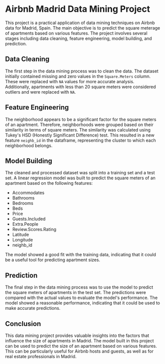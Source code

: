 # Airbnb Madrid Data Mining Project

This project is a practical application of data mining techniques on Airbnb data for Madrid, Spain. The main objective is to predict the square meterage of apartments based on various features. The project involves several stages including data cleaning, feature engineering, model building, and prediction.

## Data Cleaning

The first step in the data mining process was to clean the data. The dataset initially contained missing and zero values in the `Square.Meters` column. These were replaced with `NA` values for more accurate analysis. Additionally, apartments with less than 20 square meters were considered outliers and were replaced with `NA`.

## Feature Engineering

The neighborhood appears to be a significant factor for the square meters of an apartment. Therefore, neighborhoods were grouped based on their similarity in terms of square meters. The similarity was calculated using Tukey's HSD (Honestly Significant Difference) test. This resulted in a new feature `neighb_id` in the dataframe, representing the cluster to which each neighborhood belongs.

## Model Building

The cleaned and processed dataset was split into a training set and a test set. A linear regression model was built to predict the square meters of an apartment based on the following features: 

- Accommodates
- Bathrooms
- Bedrooms
- Beds
- Price
- Guests.Included
- Extra.People
- Review.Scores.Rating
- Latitude
- Longitude
- neighb_id

The model showed a good fit with the training data, indicating that it could be a useful tool for predicting apartment sizes.

## Prediction

The final step in the data mining process was to use the model to predict the square meters of apartments in the test set. The predictions were compared with the actual values to evaluate the model's performance. The model showed a reasonable performance, indicating that it could be used to make accurate predictions.

## Conclusion

This data mining project provides valuable insights into the factors that influence the size of apartments in Madrid. The model built in this project can be used to predict the size of an apartment based on various features. This can be particularly useful for Airbnb hosts and guests, as well as for real estate professionals in Madrid.
